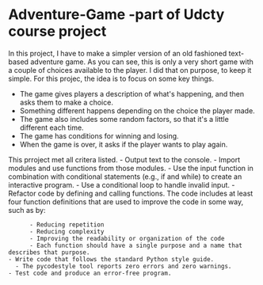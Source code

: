 # Adventure-Game -part of Udcty course project
In this project, I have to make a simpler version of an old fashioned text-based adventure game. As you can see, this is only a very
short game with a couple of choices available to the player. I did that on purpose, to keep it simple. For this projec, the idea is to 
focus on some key things.
  - The game gives players a description of what's happening, and then asks them to make a choice.
  - Something different happens depending on the choice the player made.
  - The game also includes some random factors, so that it's a little different each time.
  - The game has conditions for winning and losing.
  - When the game is over, it asks if the player wants to play again.
  
  This prroject met all critera listed.
    - Output text to the console.
    - Import modules and use functions from those modules.
    - Use the input function in combination with conditional statements (e.g., if and while) to create an interactive program.
    - Use a conditional loop to handle invalid input.
    - Refactor code by defining and calling functions.
        The code includes at least four function definitions that are used to improve the code in some way, such as by:

          - Reducing repetition
          - Reducing complexity
          - Improving the readability or organization of the code
          - Each function should have a single purpose and a name that describes that purpose.
    - Write code that follows the standard Python style guide.
      - The pycodestyle tool reports zero errors and zero warnings.
    - Test code and produce an error-free program.
  
